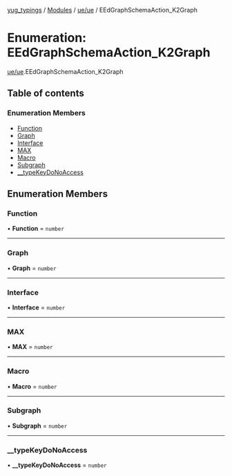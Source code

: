 [yug_typings](../README.md) / [Modules](../modules.md) / [ue/ue](../modules/ue_ue.md) / EEdGraphSchemaAction\_K2Graph

# Enumeration: EEdGraphSchemaAction\_K2Graph

[ue/ue](../modules/ue_ue.md).EEdGraphSchemaAction_K2Graph

## Table of contents

### Enumeration Members

- [Function](ue_ue.EEdGraphSchemaAction_K2Graph.md#function)
- [Graph](ue_ue.EEdGraphSchemaAction_K2Graph.md#graph)
- [Interface](ue_ue.EEdGraphSchemaAction_K2Graph.md#interface)
- [MAX](ue_ue.EEdGraphSchemaAction_K2Graph.md#max)
- [Macro](ue_ue.EEdGraphSchemaAction_K2Graph.md#macro)
- [Subgraph](ue_ue.EEdGraphSchemaAction_K2Graph.md#subgraph)
- [\_\_typeKeyDoNoAccess](ue_ue.EEdGraphSchemaAction_K2Graph.md#__typekeydonoaccess)

## Enumeration Members

### Function

• **Function** = `number`

___

### Graph

• **Graph** = `number`

___

### Interface

• **Interface** = `number`

___

### MAX

• **MAX** = `number`

___

### Macro

• **Macro** = `number`

___

### Subgraph

• **Subgraph** = `number`

___

### \_\_typeKeyDoNoAccess

• **\_\_typeKeyDoNoAccess** = `number`
